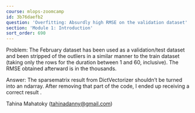 ```yaml
---
course: mlops-zoomcamp
id: 3b76daefb2
question: 'Overfitting: Absurdly high RMSE on the validation dataset'
section: 'Module 1: Introduction'
sort_order: 690
---
```


Problem: The February dataset has been used as a validation/test dataset and been stripped of the outliers in a similar manner to the train dataset (taking only the rows for the duration between 1 and 60, inclusive). The RMSE obtained afterward is in the thousands.

Answer: The sparsematrix result from DictVectorizer shouldn’t be turned into an ndarray. After removing that part of the code, I ended up receiving a correct result .

Tahina Mahatoky ([tahinadanny@gmail.com](mailto:tahinadanny@gmail.com))

